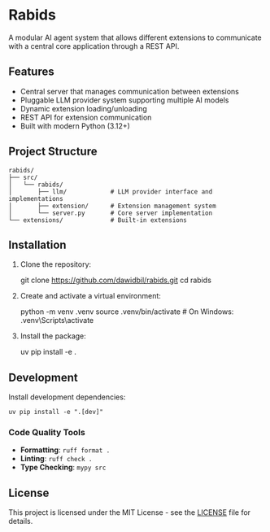 # Rabids

A modular AI agent system that allows different extensions to communicate with a central core application through a REST API.

## Features

- Central server that manages communication between extensions
- Pluggable LLM provider system supporting multiple AI models
- Dynamic extension loading/unloading
- REST API for extension communication
- Built with modern Python (3.12+)

## Project Structure

    rabids/
    ├── src/
    │   └── rabids/
    │       ├── llm/            # LLM provider interface and implementations
    │       ├── extension/      # Extension management system
    │       └── server.py       # Core server implementation
    └── extensions/             # Built-in extensions

## Installation

1. Clone the repository:

    git clone https://github.com/dawidbil/rabids.git
    cd rabids

2. Create and activate a virtual environment:

    python -m venv .venv
    source .venv/bin/activate  # On Windows: .venv\Scripts\activate

3. Install the package:

    uv pip install -e .

## Development

Install development dependencies:

    uv pip install -e ".[dev]"

### Code Quality Tools

- **Formatting**: `ruff format .`
- **Linting**: `ruff check .`
- **Type Checking**: `mypy src`

## License

This project is licensed under the MIT License - see the [LICENSE](LICENSE) file for details.
